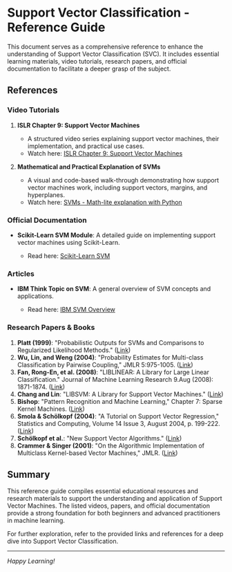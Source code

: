 # Support Vector Classification - Reference Guide

This document serves as a comprehensive reference to enhance the understanding of Support Vector Classification (SVC). It includes essential learning materials, video tutorials, research papers, and official documentation to facilitate a deeper grasp of the subject.

## References

### Video Tutorials

1. **ISLR Chapter 9: Support Vector Machines**

   - A structured video series explaining support vector machines, their implementation, and practical use cases.
   - Watch here: [ISLR Chapter 9: Support Vector Machines](https://www.youtube.com/watch?v=m59UOo5jAFU\&list=PL5-da3qGB5IDl6MkmovVdZwyYOhpCxo5o)

2. **Mathematical and Practical Explanation of SVMs**

   - A visual and code-based walk-through demonstrating how support vector machines work, including support vectors, margins, and hyperplanes.
   - Watch here: [SVMs - Math-lite explanation with Python](https://www.youtube.com/watch?v=N1vOgolbjSc)

### Official Documentation

- **Scikit-Learn SVM Module**: A detailed guide on implementing support vector machines using Scikit-Learn.

  - Read here: [Scikit-Learn SVM](https://scikit-learn.org/stable/modules/svm.html)

### Articles

- **IBM Think Topic on SVM**: A general overview of SVM concepts and applications.

  - Read here: [IBM SVM Overview](https://www.ibm.com/think/topics/support-vector-machine)

### Research Papers & Books

1. **Platt (1999)**: "Probabilistic Outputs for SVMs and Comparisons to Regularized Likelihood Methods." ([Link](https://www.cs.colorado.edu/~mozer/Teaching/syllabi/6622/papers/Platt1999.pdf))
2. **Wu, Lin, and Weng (2004)**: "Probability Estimates for Multi-class Classification by Pairwise Coupling," JMLR 5:975-1005. ([Link](https://www.csie.ntu.edu.tw/~cjlin/papers/svmprob/svmprob.pdf))
3. **Fan, Rong-En, et al. (2008)**: "LIBLINEAR: A Library for Large Linear Classification." Journal of Machine Learning Research 9.Aug (2008): 1871-1874. ([Link](https://www.csie.ntu.edu.tw/~cjlin/papers/liblinear.pdf))
4. **Chang and Lin**: "LIBSVM: A Library for Support Vector Machines." ([Link](https://www.csie.ntu.edu.tw/~cjlin/papers/libsvm.pdf))
5. **Bishop**: "Pattern Recognition and Machine Learning," Chapter 7: Sparse Kernel Machines. ([Link](https://www.microsoft.com/en-us/research/uploads/prod/2006/01/Bishop-Pattern-Recognition-and-Machine-Learning-2006.pdf))
6. **Smola & Schölkopf (2004)**: "A Tutorial on Support Vector Regression," Statistics and Computing, Volume 14 Issue 3, August 2004, p. 199-222. ([Link](https://doi.org/10.1023/B:STCO.0000035301.49549.88))
7. **Schölkopf et al.**: "New Support Vector Algorithms." ([Link](https://www.stat.purdue.edu/~yuzhu/stat598m3/Papers/NewSVM.pdf))
8. **Crammer & Singer (2001)**: "On the Algorithmic Implementation of Multiclass Kernel-based Vector Machines," JMLR. ([Link](http://jmlr.csail.mit.edu/papers/volume2/crammer01a/crammer01a.pdf))


## Summary

This reference guide compiles essential educational resources and research materials to support the understanding and application of Support Vector Machines. The listed videos, papers, and official documentation provide a strong foundation for both beginners and advanced practitioners in machine learning.

For further exploration, refer to the provided links and references for a deep dive into Support Vector Classification.

---

*Happy Learning!* 
